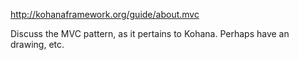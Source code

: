 <http://kohanaframework.org/guide/about.mvc>

Discuss the MVC pattern, as it pertains to Kohana.  Perhaps have an drawing, etc.